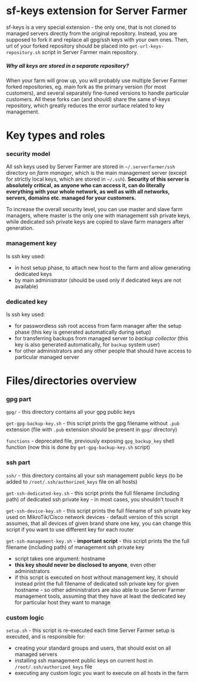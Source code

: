 # sf-keys extension for Server Farmer

sf-keys is a very special extension - the only one, that is not cloned to managed servers directly from the original repository. Instead, you are supposed to fork it and replace all gpg/ssh keys with your own ones. Then, url of your forked repository should be placed into `get-url-keys-repository.sh` script in Server Farmer main repository.

##### Why all keys are stored in a separate repository?

When your farm will grow up, you will probably use multiple Server Farmer forked repositories, eg. main fork as the primary version (for most customers), and several separately fine-tuned versions to handle particular customers. All these forks can (and should) share the same sf-keys repository, which greatly reduces the error surface related to key management.


# Key types and roles

### security model

All ssh keys used by Server Farmer are stored in `~/.serverfarmer/ssh` directory on *farm manager*, which is the main management server (except for strictly local keys, which are stored in `~/.ssh`). **Security of this server is absolutely critical, as anyone who can access it, can do literally everything with your whole network, as well as with all networks, servers, domains etc. managed for your customers.**

To increase the overall security level, you can use master and slave farm managers, where master is the only one with management ssh private keys, while dedicated ssh private keys are copied to slave farm managers after generation.

### management key

Is ssh key used:
- in host setup phase, to attach new host to the farm and allow generating dedicated keys
- by main administrator (should be used only if dedicated keys are not available)

### dedicated key

Is ssh key used:
- for passwordless ssh root access from farm manager after the setup phase (this key is generated automatically during setup)
- for transferring backups from managed server to *backup collector* (this key is also generated automatically, for `backup` system user)
- for other administrators and any other people that should have access to particular managed server


# Files/directories overview

### gpg part

`gpg/` - this directory contains all your gpg public keys

`get-gpg-backup-key.sh` - this script prints the gpg filename without `.pub` extension (file with `.pub` extension should be present in `gpg/` directory)

`functions` - deprecated file, previously exposing `gpg_backup_key` shell function (now this is done by `get-gpg-backup-key.sh` script)


### ssh part

`ssh/` - this directory contains all your ssh management public keys (to be added to `/root/.ssh/authorized_keys` file on all hosts)

`get-ssh-dedicated-key.sh` - this script prints the full filename (including path) of dedicated ssh private key - in most cases, you shouldn't touch it

`get-ssh-device-key.sh` - this script prints the full filename of ssh private key used on MikroTik/Cisco network devices - default version of this script assumes, that all devices of given brand share one key, you can change this script if you want to use different key for each router

`get-ssh-management-key.sh` - **important script** - this script prints the the full filename (including path) of management ssh private key
- script takes one argument: hostname
- **this key should never be disclosed to anyone**, even other administrators
- if this script is executed on host without management key, it should instead print the full filename of dedicated ssh private key for given hostname - so other administrators are also able to use Server Farmer management tools, assuming that they have at least the dedicated key for particular host they want to manage

### custom logic

`setup.sh` - this script is re-executed each time Server Farmer setup is executed, and is responsible for:
- creating your standard groups and users, that should exist on all managed servers
- installing ssh management public keys on current host in `/root/.ssh/authorized_keys` file
- executing any custom logic you want to execute on all hosts in the farm
